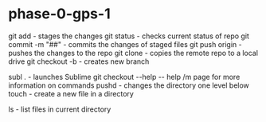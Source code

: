 # phase-0-gps-1
git add - stages the changes
git status - checks current status of repo
git commit -m "##" - commits the changes of staged files
git push origin - pushes the changes to the repo
git clone - copies the remote repo to a local drive
git checkout -b - creates new branch 

subl . - launches Sublime
git checkout --help -- help /m page for more information on commands 
pushd - changes the directory one level below
touch - create a new file in a directory 

ls - list files in current directory 
